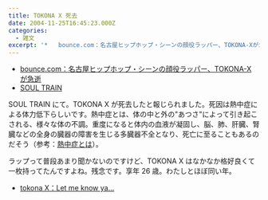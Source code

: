 ```yaml
---
title: TOKONA X 死去
date: 2004-11-25T16:45:23.000Z
categories:
  - 雑文
excerpt: '*   bounce.com：名古屋ヒップホップ・シーンの顔役ラッパー、TOKONA-Xが急逝 *   SOUL TRAIN  SOUL TRAINにて。TOKONA Xが死去したと報じられました。死因は熱中症による体力低下らしいです。熱中症とは、体の中と外の"あつさ"によって引き起こされる、様々な体の不調。重度になると体内の血液が凝固し、脳、肺、肝臓、腎臓などの全身の臓器の障害を生じる多臓器不全となり、死亡に至ることもあるのだそう（参考：熱中症とは）。'
---
```


- [bounce.com：名古屋ヒップホップ・シーンの顔役ラッパー、TOKONA-X が急逝](http://www.bounce.com/news/daily.php?C=4566)
- [SOUL TRAIN](http://www.j-wave.co.jp/original/soultrain/contents.htm)

SOUL TRAIN にて。TOKONA X が死去したと報じられました。死因は熱中症による体力低下らしいです。熱中症とは、体の中と外の"あつさ"によって引き起こされる、様々な体の不調。重度になると体内の血液が凝固し、脳、肺、肝臓、腎臓などの全身の臓器の障害を生じる多臓器不全となり、死亡に至ることもあるのだそう（参考：[熱中症とは](http://www.heat.gr.jp/explain/index.html)）。

ラップって普段あまり聞かないのですけど、TOKONA X はなかなか格好良くて一枚持ってたんですよね。残念です。享年 26 歳。わたしとほぼ同い年。

- [tokona X：Let me know ya...](http://www.amazon.co.jp/exec/obidos/ASIN/B0000BHJEG/ref=nosim/yutakayamaguc-22)
